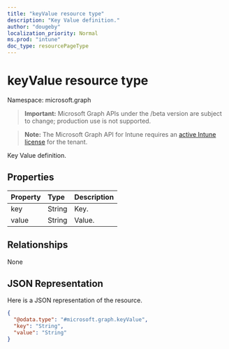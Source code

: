 ```yaml
---
title: "keyValue resource type"
description: "Key Value definition."
author: "dougeby"
localization_priority: Normal
ms.prod: "intune"
doc_type: resourcePageType
---
```


# keyValue resource type

Namespace: microsoft.graph

> **Important:** Microsoft Graph APIs under the /beta version are subject to change; production use is not supported.

> **Note:** The Microsoft Graph API for Intune requires an [active Intune license](https://go.microsoft.com/fwlink/?linkid=839381) for the tenant.

Key Value definition.

## Properties
|Property|Type|Description|
|:---|:---|:---|
|key|String|Key.|
|value|String|Value.|

## Relationships
None

## JSON Representation
Here is a JSON representation of the resource.
<!-- {
  "blockType": "resource",
  "@odata.type": "microsoft.graph.keyValue"
}
-->
``` json
{
  "@odata.type": "#microsoft.graph.keyValue",
  "key": "String",
  "value": "String"
}
```




